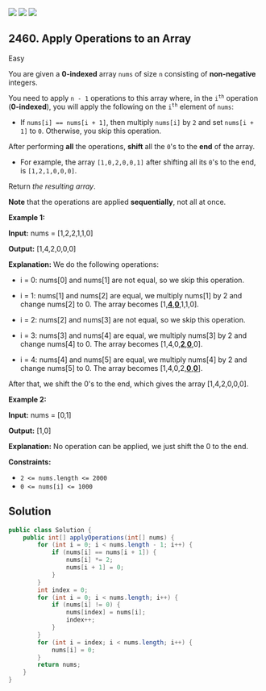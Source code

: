 [![](https://img.shields.io/github/stars/javadev/LeetCode-in-Java?label=Stars&style=flat-square)](https://github.com/javadev/LeetCode-in-Java)
[![](https://img.shields.io/github/forks/javadev/LeetCode-in-Java?label=Fork%20me%20on%20GitHub%20&style=flat-square)](https://github.com/javadev/LeetCode-in-Java/fork)
[![](https://img.shields.io/badge/-LeetCode%20in%20Kotlin-blue?style=flat-square)](https://github.com/javadev/LeetCode-in-Kotlin)

## 2460\. Apply Operations to an Array

Easy

You are given a **0-indexed** array `nums` of size `n` consisting of **non-negative** integers.

You need to apply `n - 1` operations to this array where, in the <code>i<sup>th</sup></code> operation (**0-indexed**), you will apply the following on the <code>i<sup>th</sup></code> element of `nums`:

*   If `nums[i] == nums[i + 1]`, then multiply `nums[i]` by `2` and set `nums[i + 1]` to `0`. Otherwise, you skip this operation.

After performing **all** the operations, **shift** all the `0`'s to the **end** of the array.

*   For example, the array `[1,0,2,0,0,1]` after shifting all its `0`'s to the end, is `[1,2,1,0,0,0]`.

Return _the resulting array_.

**Note** that the operations are applied **sequentially**, not all at once.

**Example 1:**

**Input:** nums = [1,2,2,1,1,0]

**Output:** [1,4,2,0,0,0]

**Explanation:** We do the following operations: 

- i = 0: nums[0] and nums[1] are not equal, so we skip this operation. 

- i = 1: nums[1] and nums[2] are equal, we multiply nums[1] by 2 and change nums[2] to 0. The array becomes [1,**<ins>4</ins>**,**<ins>0</ins>**,1,1,0]. 

- i = 2: nums[2] and nums[3] are not equal, so we skip this operation. 

- i = 3: nums[3] and nums[4] are equal, we multiply nums[3] by 2 and change nums[4] to 0. The array becomes [1,4,0,**<ins>2</ins>**,**<ins>0</ins>**,0]. 

- i = 4: nums[4] and nums[5] are equal, we multiply nums[4] by 2 and change nums[5] to 0. The array becomes [1,4,0,2,**<ins>0</ins>**,**<ins>0</ins>**]. 

After that, we shift the 0's to the end, which gives the array [1,4,2,0,0,0].

**Example 2:**

**Input:** nums = [0,1]

**Output:** [1,0]

**Explanation:** No operation can be applied, we just shift the 0 to the end.

**Constraints:**

*   `2 <= nums.length <= 2000`
*   `0 <= nums[i] <= 1000`

## Solution

```java
public class Solution {
    public int[] applyOperations(int[] nums) {
        for (int i = 0; i < nums.length - 1; i++) {
            if (nums[i] == nums[i + 1]) {
                nums[i] *= 2;
                nums[i + 1] = 0;
            }
        }
        int index = 0;
        for (int i = 0; i < nums.length; i++) {
            if (nums[i] != 0) {
                nums[index] = nums[i];
                index++;
            }
        }
        for (int i = index; i < nums.length; i++) {
            nums[i] = 0;
        }
        return nums;
    }
}
```